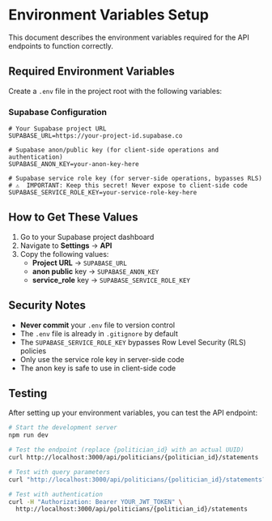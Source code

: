# Environment Variables Setup

This document describes the environment variables required for the API endpoints to function correctly.

## Required Environment Variables

Create a `.env` file in the project root with the following variables:

### Supabase Configuration

```env
# Your Supabase project URL
SUPABASE_URL=https://your-project-id.supabase.co

# Supabase anon/public key (for client-side operations and authentication)
SUPABASE_ANON_KEY=your-anon-key-here

# Supabase service role key (for server-side operations, bypasses RLS)
# ⚠️  IMPORTANT: Keep this secret! Never expose to client-side code
SUPABASE_SERVICE_ROLE_KEY=your-service-role-key-here
```

## How to Get These Values

1. Go to your Supabase project dashboard
2. Navigate to **Settings** → **API**
3. Copy the following values:
   - **Project URL** → `SUPABASE_URL`
   - **anon public** key → `SUPABASE_ANON_KEY`
   - **service_role** key → `SUPABASE_SERVICE_ROLE_KEY`

## Security Notes

- **Never commit** your `.env` file to version control
- The `.env` file is already in `.gitignore` by default
- The `SUPABASE_SERVICE_ROLE_KEY` bypasses Row Level Security (RLS) policies
- Only use the service role key in server-side code
- The anon key is safe to use in client-side code

## Testing

After setting up your environment variables, you can test the API endpoint:

```bash
# Start the development server
npm run dev

# Test the endpoint (replace {politician_id} with an actual UUID)
curl http://localhost:3000/api/politicians/{politician_id}/statements

# Test with query parameters
curl "http://localhost:3000/api/politicians/{politician_id}/statements?page=1&limit=10&time_range=30d&sort_by=created_at&order=desc"

# Test with authentication
curl -H "Authorization: Bearer YOUR_JWT_TOKEN" \
  http://localhost:3000/api/politicians/{politician_id}/statements
```

